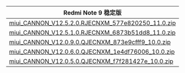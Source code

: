 | Redmi Note 9  稳定版    |
| ---- |
| [miui_CANNON_V12.5.2.0.RJECNXM_577e820250_11.0.zip](https://hugeota.d.miui.com/V12.5.2.0.RJECNXM/miui_CANNON_V12.5.2.0.RJECNXM_577e820250_11.0.zip)    |
| [miui_CANNON_V12.5.1.0.RJECNXM_6873b51dd8_11.0.zip](https://hugeota.d.miui.com/V12.5.1.0.RJECNXM/miui_CANNON_V12.5.1.0.RJECNXM_6873b51dd8_11.0.zip)    |
| [miui_CANNON_V12.0.9.0.QJECNXM_873e9cfff9_10.0.zip](https://hugeota.d.miui.com/V12.0.9.0.QJECNXM/miui_CANNON_V12.0.9.0.QJECNXM_873e9cfff9_10.0.zip)    |
| [miui_CANNON_V12.0.6.0.QJECNXM_1e4df76006_10.0.zip](https://hugeota.d.miui.com/V12.0.6.0.QJECNXM/miui_CANNON_V12.0.6.0.QJECNXM_1e4df76006_10.0.zip)    |
| [miui_CANNON_V12.0.5.0.QJECNXM_f7f281427e_10.0.zip](https://hugeota.d.miui.com/V12.0.5.0.QJECNXM/miui_CANNON_V12.0.5.0.QJECNXM_f7f281427e_10.0.zip)    |

